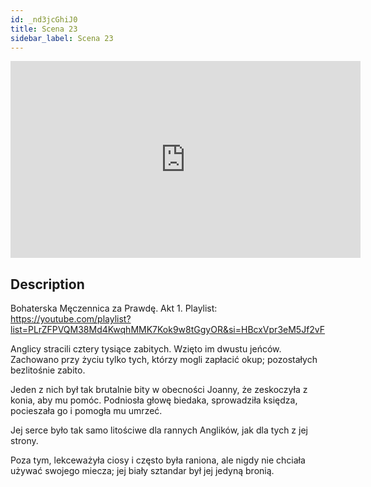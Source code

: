 ```yaml
---
id: _nd3jcGhiJ0
title: Scena 23
sidebar_label: Scena 23
---
```


<iframe
  width="560"
  height="315"
  src="https://www.youtube.com/embed/_nd3jcGhiJ0"
  title="YouTube video player"
  frameborder="0"
  allow="accelerometer; autoplay; clipboard-write; encrypted-media; gyroscope; picture-in-picture; web-share"
  referrerpolicy="strict-origin-when-cross-origin"
  allowfullscreen
></iframe>

## Description

Bohaterska Męczennica za Prawdę. Akt 1.
Playlist: https://youtube.com/playlist?list=PLrZFPVQM38Md4KwqhMMK7Kok9w8tGgyOR&si=HBcxVpr3eM5Jf2vF

Anglicy stracili cztery tysiące zabitych. Wzięto im dwustu jeńców. Zachowano przy życiu tylko tych, którzy mogli zapłacić okup; pozostałych bezlitośnie zabito.

Jeden z nich był tak brutalnie bity w obecności Joanny, że zeskoczyła z konia, aby mu pomóc. Podniosła głowę biedaka, sprowadziła księdza, pocieszała go i pomogła mu umrzeć.

Jej serce było tak samo litościwe dla rannych Anglików, jak dla tych z jej strony.

Poza tym, lekceważyła ciosy i często była raniona, ale nigdy nie chciała używać swojego miecza; jej biały sztandar był jej jedyną bronią.
